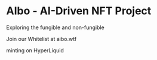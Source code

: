 # AIbo - AI-Driven NFT Project

Exploring the fungible and non-fungible

Join our Whitelist at aibo.wtf

minting on HyperLiquid

